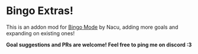 # Bingo Extras!
This is an addon mod for [Bingo Mode](https://github.com/Nacu0021/BingoMode) by Nacu, adding more goals and expanding on existing ones!

**Goal suggestions and PRs are welcome! Feel free to ping me on discord :3**
